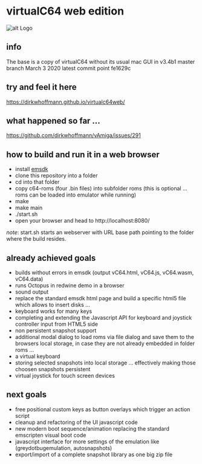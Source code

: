 # virtualC64 web edition

![alt Logo](http://www.dirkwhoffmann.de/software/images/banner-vcweb3.jpg)

## info
The base is a copy of virtualC64 without its usual mac GUI in v3.4b1 master branch March 3 2020 latest commit point fe1629c

## try and feel it here 
https://dirkwhoffmann.github.io/virtualc64web/

## what happened so far ...
https://github.com/dirkwhoffmann/vAmiga/issues/291

## how to build and run it in a web browser 
* install [emsdk](https://emscripten.org/docs/getting_started/downloads.html) 
* clone this repository into a folder 
* cd into that folder
* copy c64-roms (four .bin files) into subfolder roms (this is optional ... roms can be loaded into emulator while running)
* make 
* make main
* ./start.sh
* open your browser and head to http://localhost:8080/

_note_: start.sh starts an webserver with URL base path pointing to the folder where the build resides.

## already achieved goals 
* builds without errors in emsdk  (output vC64.html, vC64.js, vC64.wasm, vC64.data)
* runs Octopus in redwine demo in a browser
* sound output
* replace the standard emsdk html page and build a specific html5 file which allows to insert disks ... 
* keyboard works for many keys 
* completing and extending the Javascript API for keyboard and joystick controller input from  HTML5 side
* non persistent snapshot support
* additional modal dialog to load roms via file dialog and save them to the browsers local storage, in case they are not already embedded in folder roms ...   
* a virtual keyboard
* storing selected snapshots into local storage ... effectively making those choosen snapshots persistent 
* virtual joystick for touch screen devices

## next goals
* free positional custom keys as button overlays which trigger an action script
* cleanup and refactoring of the UI javascript code
* new  modern boot sequence/animation  replacing the standard emscripten visual boot code 
* javascript interface for more settings of the emulation like (greydotbugemulation, autosnapshots) 
* export/import of a complete snapshot library as one big zip file 
